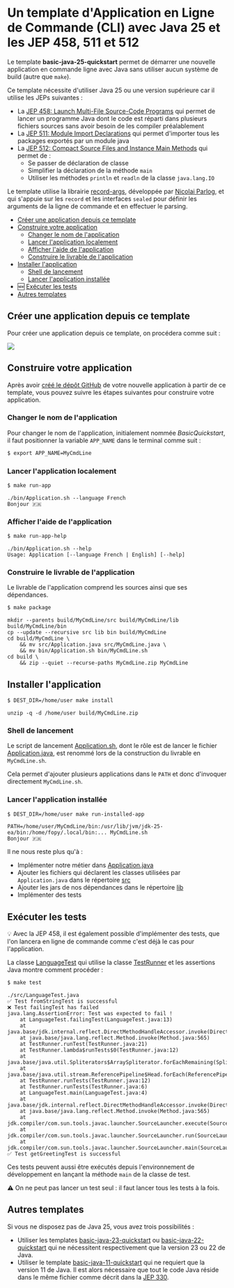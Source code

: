 # Un template d'Application en Ligne de Commande (CLI) avec Java 25 et les JEP 458, 511 et 512

Le template **basic-java-25-quickstart** permet de démarrer une nouvelle application en commande ligne avec Java sans
utiliser aucun système de build (autre que `make`).

Ce template nécessite d'utiliser Java 25 ou une version supérieure car il utilise les JEPs suivantes :

* La [JEP 458: Launch Multi-File Source-Code Programs](https://openjdk.org/jeps/458) qui permet de lancer un programme
  Java dont le code est réparti dans plusieurs fichiers sources sans avoir besoin de les compiler préalablement
* La [JEP 511: Module Import Declarations](https://openjdk.org/jeps/511) qui permet d'importer tous les packages
  exportés par un module java
* La [JEP 512: Compact Source Files and Instance Main Methods](https://openjdk.org/jeps/512) qui permet de :
  * Se passer de déclaration de classe
  * Simplifier la déclaration de la méthode `main`
  * Utiliser les méthodes `println` et `readln` de la classe `java.lang.IO`

Le template utilise la librairie [record-args](https://github.com/nipafx/record-args), développée par
[Nicolai Parlog](https://nipafx.dev), et qui s'appuie sur les `record` et les interfaces `sealed` pour définir les
arguments de la ligne de commande et en effectuer le parsing.

* [Créer une application depuis ce template](#créer-une-application-depuis-ce-template)
* [Construire votre application](#construire-votre-application)
  * [Changer le nom de l'application](#changer-le-nom-de-lapplication)
  * [Lancer l'application localement](#lancer-lapplication-localement)
  * [Afficher l'aide de l'application](#afficher-laide-de-lapplication)
  * [Construire le livrable de l'application](#construire-le-livrable-de-lapplication)
* [Installer l'application](#installer-lapplication)
  * [Shell de lancement](#shell-de-lancement)
  * [Lancer l'application installée](#lancer-lapplication-installée)
* 🆕 [Exécuter les tests](#exécuter-les-tests)
* [Autres templates](#autres-templates)

## Créer une application depuis ce template

Pour créer une application depuis ce template, on procédera comme suit :

<a href="https://asciinema.org/a/732396" target="_blank"><img src="https://asciinema.org/a/732396.svg" /></a>

## Construire votre application

Après avoir [créé le dépôt GitHub](https://github.com/new?template_name=basic-java-25-quickstart&template_owner=java-cli-apps)
de votre nouvelle application à partir de ce template, vous pouvez suivre les étapes suivantes pour construire votre application.

### Changer le nom de l'application

Pour changer le nom de l'application, initialement nommée _BasicQuickstart_, il faut positionner la variable `APP_NAME`
dans le terminal comme suit :

```bash
$ export APP_NAME=MyCmdLine
```

### Lancer l'application localement

```bash
$ make run-app
```

```console
./bin/Application.sh --language French
Bonjour 🇫🇷
```

### Afficher l'aide de l'application

```bash
$ make run-app-help
```

```console
./bin/Application.sh --help
Usage: Application [--language French | English] [--help]
```

### Construire le livrable de l'application

Le livrable de l'application comprend les sources ainsi que ses dépendances.

```bash
$ make package
```

```console
mkdir --parents build/MyCmdLine/src build/MyCmdLine/lib build/MyCmdLine/bin
cp --update --recursive src lib bin build/MyCmdLine
cd build/MyCmdLine \
	&& mv src/Application.java src/MyCmdLine.java \
	&& mv bin/Application.sh bin/MyCmdLine.sh
cd build \
	&& zip --quiet --recurse-paths MyCmdLine.zip MyCmdLine
```

## Installer l'application

```bash
$ DEST_DIR=/home/user make install
```

```console
unzip -q -d /home/user build/MyCmdLine.zip
```

### Shell de lancement

Le script de lancement [Application.sh](bin/Application.sh), dont le rôle est de lancer le fichier
[Application.java](src/Application.java), est renommé lors de la construction du livrable en `MyCmdLine.sh`.

Cela permet d'ajouter plusieurs applications dans le `PATH` et donc d'invoquer directement `MyCmdLine.sh`.

### Lancer l'application installée

```bash
$ DEST_DIR=/home/user make run-installed-app
```

```console
PATH=/home/user/MyCmdLine/bin:/usr/lib/jvm/jdk-25-ea/bin:/home/fopy/.local/bin:... MyCmdLine.sh
Bonjour 🇫🇷
```

Il ne nous reste plus qu'à :

- Implémenter notre métier dans [Application.java](src/Application.java)
- Ajouter les fichiers qui déclarent les classes utilisées par `Application.java` dans le répertoire [src](src)
- Ajouter les jars de nos dépendances dans le répertoire [lib](lib)
- Implémenter des tests

## Exécuter les tests

💡 Avec la JEP 458, il est également possible d'implémenter des tests, que l'on lancera en ligne de commande comme c'est déjà le cas pour l'application.

La classe [LanguageTest](src/LanguageTest.java) qui utilise la classe [TestRunner](src/TestRunner.java) et les
assertions Java montre comment procéder :

```bash
$ make test
```

```console
./src/LanguageTest.java
✅ Test fromStringTest is successful
❌ Test failingTest has failed
java.lang.AssertionError: Test was expected to fail !
	at LanguageTest.failingTest(LanguageTest.java:13)
	at java.base/jdk.internal.reflect.DirectMethodHandleAccessor.invoke(DirectMethodHandleAccessor.java:104)
	at java.base/java.lang.reflect.Method.invoke(Method.java:565)
	at TestRunner.runTest(TestRunner.java:21)
	at TestRunner.lambda$runTests$0(TestRunner.java:12)
	at java.base/java.util.Spliterators$ArraySpliterator.forEachRemaining(Spliterators.java:1024)
	at java.base/java.util.stream.ReferencePipeline$Head.forEach(ReferencePipeline.java:803)
	at TestRunner.runTests(TestRunner.java:12)
	at TestRunner.runTests(TestRunner.java:6)
	at LanguageTest.main(LanguageTest.java:4)
	at java.base/jdk.internal.reflect.DirectMethodHandleAccessor.invoke(DirectMethodHandleAccessor.java:104)
	at java.base/java.lang.reflect.Method.invoke(Method.java:565)
	at jdk.compiler/com.sun.tools.javac.launcher.SourceLauncher.execute(SourceLauncher.java:256)
	at jdk.compiler/com.sun.tools.javac.launcher.SourceLauncher.run(SourceLauncher.java:138)
	at jdk.compiler/com.sun.tools.javac.launcher.SourceLauncher.main(SourceLauncher.java:76)
✅ Test getGreetingTest is successful
```

Ces tests peuvent aussi être exécutés depuis l'environnement de développement en lançant la méthode `main` de la classe
de test.

⚠ On ne peut pas lancer un test seul : il faut lancer tous les tests à la fois.

## Autres templates

Si vous ne disposez pas de Java 25, vous avez trois possibilités :

- Utiliser les templates [basic-java-23-quickstart](https://github.com/java-cli-apps/basic-java-23-quickstart) ou
  [basic-java-22-quickstart](https://github.com/java-cli-apps/basic-java-22-quickstart) qui ne
  nécessitent respectivement que la version 23 ou 22 de Java.
- Utiliser le template [basic-java-11-quickstart](https://github.com/java-cli-apps/basic-java-11-quickstart)
qui ne requiert que la version 11 de Java. Il est alors nécessaire que tout le code Java réside dans le même fichier
comme décrit dans la [JEP 330](https://openjdk.org/jeps/330).
